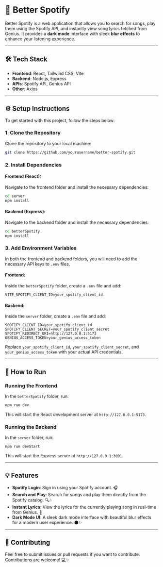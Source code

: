 
# 🎵 **Better Spotify**

Better Spotify is a web application that allows you to search for songs, play them using the Spotify API, and instantly view song lyrics fetched from Genius. It provides a **dark mode** interface with sleek **blur effects** to enhance your listening experience.

---

## 🛠 **Tech Stack**

- **Frontend**: React, Tailwind CSS, Vite  
- **Backend**: Node.js, Express  
- **APIs**: Spotify API, Genius API  
- **Other**: Axios

---

## ⚙️ **Setup Instructions**

To get started with this project, follow the steps below:

### 1. **Clone the Repository**  
Clone the repository to your local machine:
```bash
git clone https://github.com/yourusername/better-spotify.git
```

### 2. **Install Dependencies**

#### Frontend (React):  
Navigate to the frontend folder and install the necessary dependencies:
```bash
cd server
npm install
```

#### Backend (Express):  
Navigate to the backend folder and install the necessary dependencies:
```bash
cd betterSpotify
npm install
```

### 3. **Add Environment Variables**  
In both the frontend and backend folders, you will need to add the necessary API keys to `.env` files.

#### Frontend:  
Inside the `betterSpotify` folder, create a `.env` file and add:
```env
VITE_SPOTIFY_CLIENT_ID=your_spotify_client_id
```

#### Backend:  
Inside the `server` folder, create a `.env` file and add:
```env
SPOTIFY_CLIENT_ID=your_spotify_client_id
SPOTIFY_CLIENT_SECRET=your_spotify_client_secret
SPOTIFY_REDIRECT_URI=http://127.0.0.1:5173
GENIUS_ACCESS_TOKEN=your_genius_access_token
```

Replace `your_spotify_client_id`, `your_spotify_client_secret`, and `your_genius_access_token` with your actual API credentials.

---

## 🚀 **How to Run**

### Running the Frontend  
In the `betterSpotify` folder, run:
```bash
npm run dev
```
This will start the React development server at `http://127.0.0.1:5173`.

### Running the Backend  
In the `server` folder, run:
```bash
npm run devStart
```
This will start the Express server at `http://127.0.0.1:3001`.

---

## 💡 **Features**

- **Spotify Login**: Sign in using your Spotify account. 🎧  
- **Search and Play**: Search for songs and play them directly from the Spotify catalog. 🔍🎶  
- **Instant Lyrics**: View the lyrics for the currently playing song in real-time from Genius. 📝  
- **Dark Mode UI**: A sleek dark mode interface with beautiful blur effects for a modern user experience. 🌑✨

---

## 🤝 **Contributing**  
Feel free to submit issues or pull requests if you want to contribute. Contributions are welcome! 💻✨
